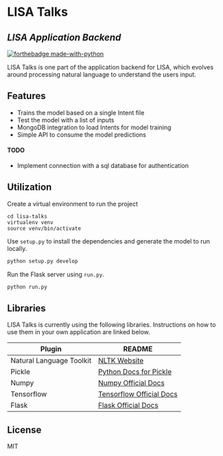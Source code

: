 # LISA Talks
## _LISA Application Backend_

[![forthebadge made-with-python](http://ForTheBadge.com/images/badges/made-with-python.svg)](https://www.python.org/)

LISA Talks is one part of the application backend for LISA, which evolves around processing natural language to understand the users input.

## Features

- Trains the model based on a single Intent file
- Test the model with a list of inputs
- MongoDB integration to load Intents for model training
- Simple API to consume the model predictions

#### TODO

- Implement connection with a sql database for authentication

## Utilization

Create a virtual environment to run the project
```
cd lisa-talks
virtualenv venv
source venv/bin/activate
```

Use `setup.py` to install the dependencies and generate the model to run locally.

```sh
python setup.py develop
```

Run the Flask server using `run.py`.

```sh
python run.py
```

## Libraries

LISA Talks is currently using the following libraries.
Instructions on how to use them in your own application are linked below.

| Plugin | README |
| ------ | ------ |
| Natural Language Toolkit | [NLTK Website][PlNltk] |
| Pickle | [Python Docs for Pickle][PlPk] |
| Numpy | [Numpy Official Docs][PlNp] |
| Tensorflow | [Tensorflow Official Docs][PlTf] |
| Flask | [Flask Official Docs][PlFl] |

## License

MIT

   [PlNltk]: <https://www.nltk.org/>
   [PlPk]: <https://docs.python.org/3/library/pickle.html>
   [PlNp]: <https://numpy.org/doc/>
   [PlTf]: <https://www.tensorflow.org/api_docs/python/>
   [PlFl]: <https://flask.palletsprojects.com/en/2.0.x/>